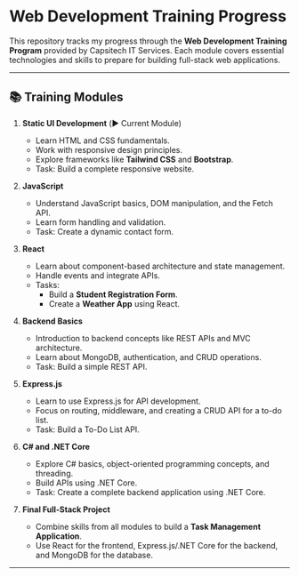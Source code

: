 # Web Development Training Progress

This repository tracks my progress through the **Web Development Training Program** provided by Capsitech IT Services. Each module covers essential technologies and skills to prepare for building full-stack web applications.

---

## 📚 Training Modules

1. **Static UI Development** (▶️ Current Module)
   - Learn HTML and CSS fundamentals.
   - Work with responsive design principles.
   - Explore frameworks like **Tailwind CSS** and **Bootstrap**.
   - Task: Build a complete responsive website.

2. **JavaScript**
   - Understand JavaScript basics, DOM manipulation, and the Fetch API.
   - Learn form handling and validation.
   - Task: Create a dynamic contact form.

3. **React**
   - Learn about component-based architecture and state management.
   - Handle events and integrate APIs.
   - Tasks:
     - Build a **Student Registration Form**.
     - Create a **Weather App** using React.

4. **Backend Basics**
   - Introduction to backend concepts like REST APIs and MVC architecture.
   - Learn about MongoDB, authentication, and CRUD operations.
   - Task: Build a simple REST API.

5. **Express.js**
   - Learn to use Express.js for API development.
   - Focus on routing, middleware, and creating a CRUD API for a to-do list.
   - Task: Build a To-Do List API.

6. **C# and .NET Core**
   - Explore C# basics, object-oriented programming concepts, and threading.
   - Build APIs using .NET Core.
   - Task: Create a complete backend application using .NET Core.

7. **Final Full-Stack Project**
   - Combine skills from all modules to build a **Task Management Application**.
   - Use React for the frontend, Express.js/.NET Core for the backend, and MongoDB for the database.

---
